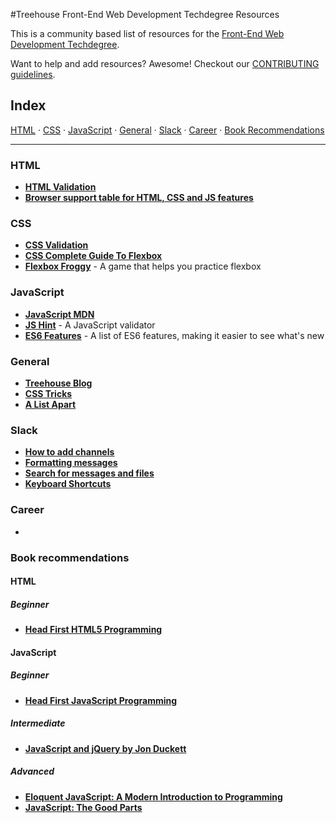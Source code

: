 #Treehouse Front-End Web Development Techdegree Resources


This is a community based list of resources for the [Front-End Web Development Techdegree](https://www.teamtreehouse.com). 

Want to help and add resources? Awesome! Checkout our [CONTRIBUTING guidelines](CONTRIBUTING.md). 
 
## Index

[HTML](#HTML) · 
[CSS](#CSS) · 
[JavaScript](#JavaScript) · 
[General](#General) · 
[Slack](#Slack) · 
[Career](#Career) · 
[Book Recommendations](#book-recommendations)

-------

### HTML

* **[HTML Validation](https://validator.w3.org/)**
* **[Browser support table for HTML, CSS and JS features](http://caniuse.com/)**

### CSS

* **[CSS Validation](https://jigsaw.w3.org/css-validator/)**
* **[CSS Complete Guide To Flexbox](https://css-tricks.com/snippets/css/a-guide-to-flexbox/)**
* **[Flexbox Froggy](http://flexboxfroggy.com/)** - A game that helps you practice flexbox

### JavaScript

* **[JavaScript MDN](https://developer.mozilla.org/en-US/docs/Web/JavaScript)**
* **[JS Hint](http://jshint.com/)** - A JavaScript validator
* **[ES6 Features](https://github.com/lukehoban/es6features)** - A list of ES6 features, making it easier to see what's new

### General

* **[Treehouse Blog](http://blog.teamtreehouse.com)**
* **[CSS Tricks](https://css-tricks.com/)**
* **[A List Apart](http://alistapart.com/)**

### Slack

* **[How to add channels](https://get.slack.help/hc/en-us/articles/205239967-Browse-and-join-channels)**
* **[Formatting messages](https://get.slack.help/hc/en-us/articles/202288908-Format-your-messages)**
* **[Search for messages and files](https://get.slack.help/hc/en-us/articles/202528808-Search-for-messages-and-files)**
* **[Keyboard Shortcuts](https://get.slack.help/hc/en-us/articles/201374536-Slack-keyboard-shortcuts)**

### Career

*

### Book recommendations

#### HTML

##### Beginner

* **[Head First HTML5 Programming](https://www.wickedlysmart.com/head-first-html5/)**

#### JavaScript

##### Beginner

* **[Head First JavaScript Programming](https://www.wickedlysmart.com/hfjs/)**

##### Intermediate

* **[JavaScript and jQuery by Jon Duckett](http://javascriptbook.com/)**

##### Advanced

* **[Eloquent JavaScript: A Modern Introduction to Programming](http://amzn.to/2gd98k7)**
* **[JavaScript: The Good Parts](http://amzn.to/2hb5XeJ)**
